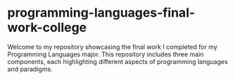 # programming-languages-final-work-college
Welcome to my repository showcasing the final work I completed for my Programming Languages major. This repository includes three main components, each highlighting different aspects of programming languages and paradigms.
